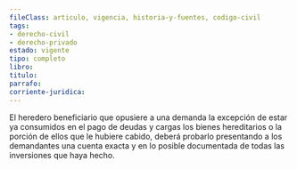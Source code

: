 ```yaml
---
fileClass: articulo, vigencia, historia-y-fuentes, codigo-civil
tags:
- derecho-civil
- derecho-privado
estado: vigente
tipo: completo
libro:
titulo:
parrafo:
corriente-juridica:
---
```

El heredero beneficiario que opusiere a una demanda la excepción de estar ya consumidos en el pago de deudas y cargas los bienes hereditarios o la porción de ellos que le hubiere cabido, deberá probarlo presentando a los demandantes una cuenta exacta y en lo posible documentada de todas las inversiones que haya hecho.